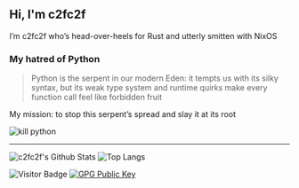 ## Hi, I'm c2fc2f

I’m c2fc2f who’s head-over-heels for Rust and utterly smitten with NixOS

### My hatred of Python

> Python is the serpent in our modern Eden: it tempts us with its silky syntax, but its weak type system and runtime quirks make every function call feel like forbidden fruit

My mission: to stop this serpent’s spread and slay it at its root

![kill python](./assets/kill_python.gif)

---

![c2fc2f's Github Stats](https://github-readme-stats.vercel.app/api?username=c2fc2f&count_private=true&show_icons=true&include_all_commits=true&theme=transparent)
![Top Langs](https://github-readme-stats.vercel.app/api/top-langs/?username=c2fc2f&hide=Jupyter%20Notebook&layout=compact&theme=transparent)

![Visitor Badge](https://visitor-badge.laobi.icu/badge?page_id=c2fc2f.c2fc2f)
[![GPG Public Key](https://img.shields.io/badge/GPG-Public%20Key-purple?logo=pgp&logoColor=white)](https://github.com/culxttes.gpg)
